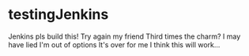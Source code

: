 # testingJenkins
Jenkins pls build this!
Try again my friend
Third times the charm?
I may have lied
I'm out of options
It's over for me
I think this will work...
